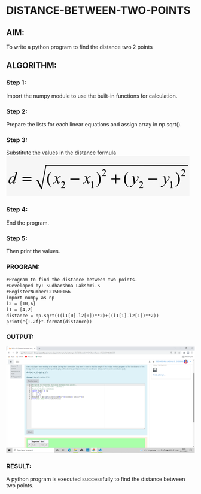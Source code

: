 # DISTANCE-BETWEEN-TWO-POINTS

## AIM:
To write a python program to find the distance two 2 points
## ALGORITHM:
### Step 1: 
Import the numpy module to use the built-in functions for calculation.
### Step 2: 
Prepare the lists for each linear equations and assign array in np.sqrt(). 
### Step 3: 
Substitute the values in the distance formula ![Formula](./images/Formula.png)
### Step 4: 
End the program.
### Step 5: 
Then print the values.
### PROGRAM:
 ```
#Program to find the distance between two points.
#Developed by: Sudharshna Lakshmi.S
#RegisterNumber:21500166
import numpy as np
l2 = [10,6]
l1 = [4,2]
distance = np.sqrt(((l1[0]-l2[0])**2)+((l1[1]-l2[1])**2))
print("{:.2f}".format(distance))

```
### OUTPUT:
![OUTPUT](./images/Output.png)

### RESULT:
A python program is executed successfully to find the distance between two points.
